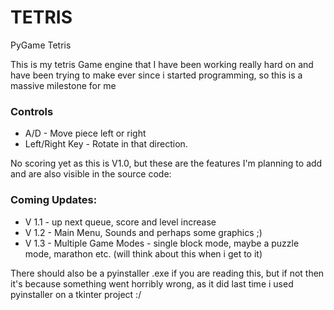 # TETRIS
PyGame Tetris

This is my tetris Game engine that I have been working really hard on and have been trying to make ever since i started programming, so this is a massive milestone for me

### Controls

- A/D - Move piece left or right
- Left/Right Key - Rotate in that direction.

No scoring yet as this is V1.0, but these are the features I'm planning to add and are also visible in the source code:

### Coming Updates:
- V 1.1 - up next queue, score and level increase
- V 1.2 - Main Menu, Sounds and perhaps some graphics ;)
- V 1.3 - Multiple Game Modes - single block mode, maybe a puzzle mode, marathon etc. (will think about this when i get to it)

There should also be a pyinstaller .exe if you are reading this, but if not then it's because something went horribly wrong, as it did last time i used pyinstaller on a tkinter project :/
